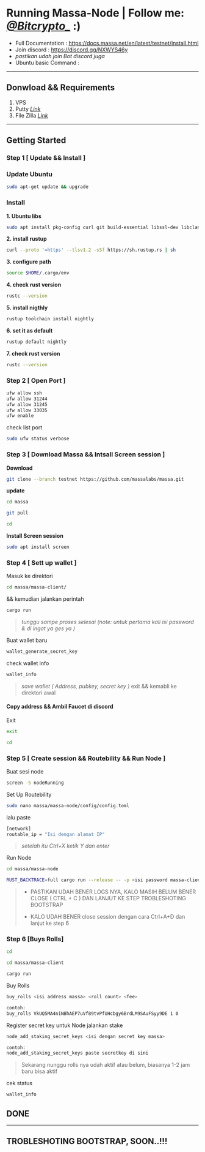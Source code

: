 # Running Massa-Node | Follow me: *[@Bitcrypto_](https://twitter.com/Bitcrypto_)* :)

* Full Documentation : https://docs.massa.net/en/latest/testnet/install.html
* Join discord : https://discord.gg/NXWYS46y
* _pastikan udah join Bot discord juga_
* Ubuntu basic Command : 
---
## Donwload && Requirements
1. VPS
2. Putty *[Link](https://www.putty.org/)*
3. File Zilla *[Link](https://filezilla-project.org/download.php)*
---
## Getting Started

### Step 1 [ Update && Install ]

### Update Ubuntu
```bash
sudo apt-get update && upgrade
```
### Install
**1. Ubuntu libs**
```bash
sudo apt install pkg-config curl git build-essential libssl-dev libclang-dev
```
**2. install rustup**
```bash
curl --proto '=https' --tlsv1.2 -sSf https://sh.rustup.rs | sh
```
**3. configure path**
```bash
source $HOME/.cargo/env
```
**4. check rust version**
```bash
rustc --version
```
**5. install nigthly**
```bash
rustup toolchain install nightly
```
**6. set it as default**
```bash
rustup default nightly
```
**7. check rust version**
```bash
rustc --version
```




### Step 2 [ Open Port ]

```bash
ufw allow ssh
ufw allow 31244
ufw allow 31245
ufw allow 33035
ufw enable
```
check list port
```bash
sudo ufw status verbose
```



### Step 3 [ Download Massa && Intsall Screen session ]
**Download**
```bash
git clone --branch testnet https://github.com/massalabs/massa.git
```
**update**
```bash
cd massa
```
```bash
git pull
```
```bash
cd
```
**Install Screen session**
```bash
sudo apt install screen
```



### Step 4 [ Sett up wallet ]
Masuk ke direktori
```bash
cd massa/massa-client/
```
&& kemudian jalankan perintah
```bash
cargo run
```
> _tunggu sampe proses selesai (note: untuk pertama kali isi password & di ingat ya ges ya )_

Buat wallet baru
```bash
wallet_generate_secret_key
```
check wallet info
```bash
wallet_info
```
> _save wallet ( Address, pubkey, secret key )_
exit && kemabli ke direktori awal
#### Copy address && Ambil Faucet di discord 
Exit
```bash
exit
```
```bash
cd
```



### Step 5 [ Create session && Routebility && Run Node ]
Buat sesi node
```bash
screen -S nodeRunning
```
Set Up Routebility
```bash
sudo nano massa/massa-node/config/config.toml
```
lalu paste
```bash
[network]
routable_ip = "Isi dengan alamat IP"
```
> _setelah itu Ctrl+X ketik Y dan enter_

Run Node
```bash
cd massa/massa-node
```
```bash
RUST_BACKTRACE=full cargo run --release -- -p <isi password massa-client/wallet> |& tee logs.txt
```
> * PASTIKAN UDAH BENER LOGS NYA, KALO MASIH BELUM BENER CLOSE ( CTRL + C ) DAN LANJUT KE STEP TROBLESHOTING BOOTSTRAP 
> 
> * KALO UDAH BENER close session dengan cara Ctrl+A+D dan lanjut ke step 6

### Step 6 [Buys Rolls]
```bash
cd
```
```bash
cd massa/massa-client
```
```bash
cargo run
```
Buy Rolls
```bash
buy_rolls <isi address massa> <roll count> <fee>

contoh:
buy_rolls VkUQ5MA4niNBhAEP7uVf89tvPfUHcbgy6BrdLM9SAuFSyy9DE 1 0
```
Register secret key untuk Node jalankan stake
```bash
node_add_staking_secret_keys <isi dengan secret key massa>

contoh:
node_add_staking_secret_keys paste secretkey di sini
```
> Sekarang nunggu rolls nya udah aktif atau belum, biasanya 1-2 jam baru bisa aktif

cek status
```bash
wallet_info
```
## DONE

---

## TROBLESHOTING BOOTSTRAP, SOON..!!!
























